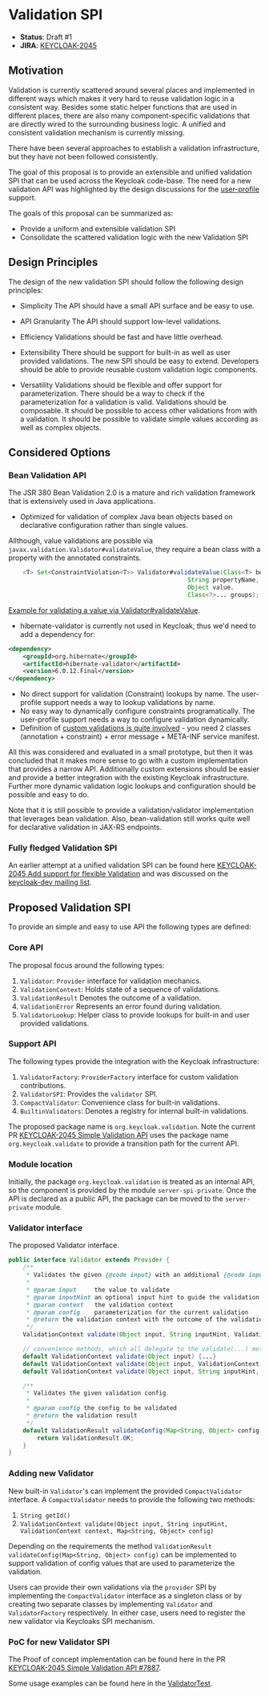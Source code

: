 # Validation SPI

* **Status**: Draft #1
* **JIRA**: [KEYCLOAK-2045](https://issues.redhat.com/browse/KEYCLOAK-2045)

## Motivation

Validation is currently scattered around several places and implemented in different ways 
which makes it very hard to reuse validation logic in a consistent way. 
Besides some static helper functions that are used in different places, there are also many 
component-specific validations that are directly wired to the surrounding business logic.
A unified and consistent validation mechanism is currently missing.

There have been several approaches to establish a validation infrastructure, but they have 
not been followed consistently.

The goal of this proposal is to provide an extensible and unified validation SPI 
that can be used across the Keycloak code-base. The need for a new validation API was highlighted 
by the design discussions for the [user-profile](https://github.com/keycloak/keycloak-community/blob/master/design/user-profile.md) support.

The goals of this proposal can be summarized as:

* Provide a uniform and extensible validation SPI
* Consolidate the scattered validation logic with the new Validation SPI

## Design Principles

The design of the new validation SPI should follow the following design principles:

- Simplicity
The API should have a small API surface and be easy to use.

- API Granularity
The API should support low-level validations.

- Efficiency
Validations should be fast and have little overhead.

- Extensibility
There should be support for built-in as well as user provided validations.
The new SPI should be easy to extend. Developers should be able to provide reusable 
custom validation logic components.

- Versatility
Validations should be flexible and offer support for parameterization. 
There should be a way to check if the parameterization for a validation is valid.
Validations should be composable. It should be possible to access other validations
from with a validation. It should be possible to validate simple values according as well as complex objects.

## Considered Options

### Bean Validation API

The JSR 380 Bean Validation 2.0 is a mature and rich validation framework that is extensively used in Java applications.

- Optimized for validation of complex Java bean objects based on declarative configuration rather than single values.

Allthough, value validations are possible via `javax.validation.Validator#validateValue`, they require a bean class 
with a property with the annotated constraints.
```java
	<T> Set<ConstraintViolation<T>> Validator#validateValue(Class<T> beanType,
												  String propertyName,
												  Object value,
												  Class<?>... groups);
```
[Example for validating a value via Validator#validateValue](https://gist.github.com/thomasdarimont/e6e375819b3b1adff86b7669e5b033b4).

- hibernate-validator is currently not used in Keycloak, thus we'd need to add a dependency for:
```xml
<dependency>
    <groupId>org.hibernate</groupId>
    <artifactId>hibernate-validator</artifactId>
    <version>6.0.12.Final</version>
</dependency>
```
- No direct support for validation (Constraint) lookups by name. The user-profile support needs a way to lookup validations by name.
- No easy way to dynamically configure constraints programatically. The user-profile support needs a way to configure validation dynamically.
- Definition of [custom validations is quite involved](https://docs.jboss.org/hibernate/stable/validator/reference/en-US/html_single/#validator-customconstraints) - you need 2 classes (annotation + constraint) + error message + META-INF service manifest.

All this was considered and evaluated in a small prototype, but then it was concluded that it makes more sense to go 
with a custom implementation that provides a narrow API. Additionally custom extensions should be easier and provide 
a better integration with the existing Keycloak infrastructure. Further more dynamic validation logic lookups 
and configuration should be possible and easy to do. 

Note that it is still possible to provide a validation/validator implementation that leverages bean validation. 
Also, bean-validation still works quite well for declarative validation in JAX-RS endpoints.

### Fully fledged Validation SPI

An earlier attempt at a unified validation SPI can be found here [KEYCLOAK-2045 Add support for flexible Validation](https://github.com/keycloak/keycloak/pull/7324) and was discussed on the [keycloak-dev mailing list](https://groups.google.com/g/keycloak-dev/c/-XjQu7rn56s).


## Proposed Validation SPI

To provide an simple and easy to use API the following types are defined:

### Core API
The proposal focus around the following types:
1. `Validator`: `Provider` interface for validation mechanics.
1. `ValidationContext`: Holds state of a sequence of validations.
1. `ValidationResult` Denotes the outcome of a validation.
1. `ValidationError` Represents an error found during validation.
1. `ValidatorLookup`: Helper class to provide lookups for built-in and user provided validations.

### Support API
The following types provide the integration with the Keycloak infrastructure:
1. `ValidatorFactory`: `ProviderFactory` interface for custom validation contributions.
1. `ValidatorSPI`: Provides the `validator` SPI.
1. `CompactValidator`: Convenience class for built-in validations.
1. `BuiltinValidators`: Denotes a registry for internal built-in validations.

The proposed package name is `org.keycloak.validation`. Note the current PR [KEYCLOAK-2045 Simple Validation API](https://github.com/keycloak/keycloak/pull/7887) uses the package name `org.keycloak.validate` to provide a transition path for the current API.

### Module location
Initially, the package `org.keycloak.validation` is treated as an internal API, so the component 
is provided by the module `server-spi-private`. Once the API is declared as a public API, the 
package can be moved to the `server-private` module.

### Validator interface

The proposed Validator interface.

```java
public interface Validator extends Provider {
    /**
     * Validates the given {@code input} with an additional {@code inputHint} and {@code config}.
     *
     * @param input     the value to validate
     * @param inputHint an optional input hint to guide the validation
     * @param context   the validation context
     * @param config    parameterization for the current validation
     * @return the validation context with the outcome of the validation
     */
    ValidationContext validate(Object input, String inputHint, ValidationContext context, Map<String, Object> config);

    // convenience methods, which all delegate to the validate(...) method above
    default ValidationContext validate(Object input) {...}
    default ValidationContext validate(Object input, ValidationContext context) {...}
    default ValidationContext validate(Object input, String inputHint, ValidationContext context) { ... }

    /**
     * Validates the given validation config.
     *
     * @param config the config to be validated
     * @return the validation result
     */
    default ValidationResult validateConfig(Map<String, Object> config) {
        return ValidationResult.OK;
    }
}
```

### Adding new Validator

New built-in `Validator`'s can implement the provided `CompactValidator` interface.
A `CompactValidator` needs to provide the following two methods:
1. `String getId()` 
1. `ValidationContext validate(Object input, String inputHint, ValidationContext context, Map<String, Object> config)`

Depending on the requirements the method `ValidationResult validateConfig(Map<String, Object> config)` can be implemented
to support validation of config values that are used to parameterize the validation.

Users can provide their own validations via the `provider` SPI by implementing the `CompactValidator` interface as a singleton 
class or by creating two separate classes by implementing `Validator` and `ValidatorFactory` respectively. 
In either case, users need to register the new validator via Keycloaks SPI mechanism.

### PoC for new Validator SPI

The Proof of concept implementation can be found here in the PR [KEYCLOAK-2045 Simple Validation API #7887](https://github.com/keycloak/keycloak/pull/7887).

Some usage examples can be found here in the [ValidatorTest](https://github.com/thomasdarimont/keycloak/blob/issue/KEYCLOAK-2045-Simple-Validation-SPI/server-spi-private/src/test/java/org/keycloak/validate/ValidatorTest.java).